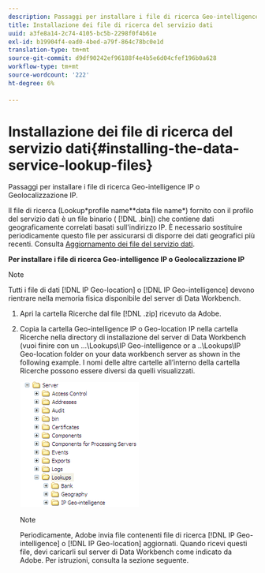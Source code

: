 ```yaml
---
description: Passaggi per installare i file di ricerca Geo-intelligence IP o Geolocalizzazione IP.
title: Installazione dei file di ricerca del servizio dati
uuid: a3fe8a14-2c74-4105-bc5b-2298f0f4b61e
exl-id: b19904f4-ead0-4bed-a79f-864c78bc0e1d
translation-type: tm+mt
source-git-commit: d9df90242ef96188f4e4b5e6d04cfef196b0a628
workflow-type: tm+mt
source-wordcount: '222'
ht-degree: 6%

---
```


# Installazione dei file di ricerca del servizio dati{#installing-the-data-service-lookup-files}

Passaggi per installare i file di ricerca Geo-intelligence IP o Geolocalizzazione IP.

Il file di ricerca (Lookup\*profile name*\*data file name*) fornito con il profilo del servizio dati è un file binario ( [!DNL .bin]) che contiene dati geograficamente correlati basati sull&#39;indirizzo IP. È necessario sostituire periodicamente questo file per assicurarsi di disporre dei dati geografici più recenti. Consulta [Aggiornamento dei file del servizio dati](../../../../home/c-geo-oview/c-wk-data-svcs/c-updt-data-svc-files.md#concept-2b3d11e4cb814fc09add5de58a87045c).

**Per installare i file di ricerca Geo-intelligence IP o Geolocalizzazione IP**

>[!NOTE]
>
>Tutti i file di dati [!DNL IP Geo-location] o [!DNL IP Geo-intelligence] devono rientrare nella memoria fisica disponibile del server di Data Workbench.

1. Apri la cartella Ricerche dal file [!DNL .zip] ricevuto da Adobe.
1. Copia la cartella Geo-intelligence IP o Geo-location IP nella cartella Ricerche nella directory di installazione del server di Data Workbench (vuoi finire con un ...\Lookups\IP Geo-intelligence or a ..\Lookups\IP Geo-location folder on your data workbench server as shown in the following example. I nomi delle altre cartelle all’interno della cartella Ricerche possono essere diversi da quelli visualizzati.

   ![Informazioni sul passaggio](assets/Geo_installLookups_dirIP.png)

   >[!NOTE]
   >
   >Periodicamente, Adobe invia file contenenti file di ricerca [!DNL IP Geo-intelligence] o [!DNL IP Geo-location] aggiornati. Quando ricevi questi file, devi caricarli sul server di Data Workbench come indicato da Adobe. Per istruzioni, consulta la sezione seguente.
